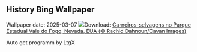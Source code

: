 ## History Bing Wallpaper
Wallpaper date: 2025-03-07
![](https://www.bing.com/th?id=OHR.NevadaBigHorns_PT-BR0962333839_UHD.jpg&w=1000)Download: [Carneiros-selvagens no Parque Estadual Vale do Fogo, Nevada, EUA (© Rachid Dahnoun/Cavan Images)](https://www.bing.com/th?id=OHR.NevadaBigHorns_PT-BR0962333839_UHD.jpg)

Auto get programm by LtgX
